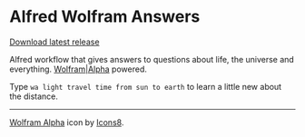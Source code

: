 # Alfred Wolfram Answers

[Download latest release](https://github.com/ivofrolov/alfred-workflows/releases/latest/download/Wolfram-Answers.alfredworkflow)

Alfred workflow that gives answers to questions about life, the universe and everything. [Wolfram|Alpha](https://www.wolframalpha.com/) powered.

Type `wa light travel time from sun to earth` to learn a little new about the distance.

---

[Wolfram Alpha](https://icons8.com/icon/13667/wolfram-alpha) icon by [Icons8](https://icons8.com).
